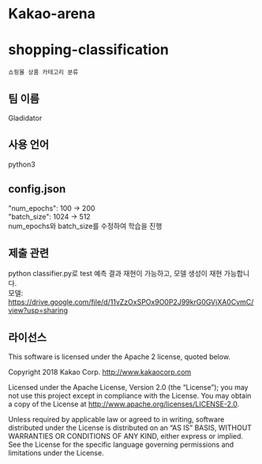 # Kakao-arena  
# shopping-classification  
`쇼핑몰 상품 카테고리 분류`  
## 팀 이름  
Gladidator  
## 사용 언어
python3
## config.json  
 "num_epochs": 100 → 200  
 "batch_size": 1024 → 512  
num_epochs와 batch_size를 수정하여 학습을 진행  

## 제출 관련
python classifier.py로 test 예측 결과 재현이 가능하고, 모델 생성이 재현 가능합니다.  
모델: https://drive.google.com/file/d/11vZzOxSPOx9O0P2J99krG0GVjXA0CvmC/view?usp=sharing

## 라이선스

This software is licensed under the Apache 2 license, quoted below.

Copyright 2018 Kakao Corp. http://www.kakaocorp.com

Licensed under the Apache License, Version 2.0 (the “License”); you may not use this project except in compliance with the License. You may obtain a copy of the License at http://www.apache.org/licenses/LICENSE-2.0.

Unless required by applicable law or agreed to in writing, software distributed under the License is distributed on an “AS IS” BASIS, WITHOUT WARRANTIES OR CONDITIONS OF ANY KIND, either express or implied. See the License for the specific language governing permissions and limitations under the License.
